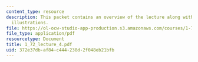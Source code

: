 ```yaml
---
content_type: resource
description: This packet contains an overview of the lecture along with diagrams and
  illustrations.
file: https://ol-ocw-studio-app-production.s3.amazonaws.com/courses/1-72-groundwater-hydrology-fall-2005/372e37dbaf84c444238d2f048eb21bfb_1_72_lecture_4.pdf
file_type: application/pdf
resourcetype: Document
title: 1_72_lecture_4.pdf
uid: 372e37db-af84-c444-238d-2f048eb21bfb
---
```

